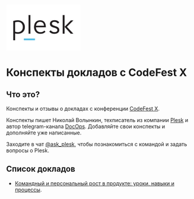 ![Plesk](./source/static/plesk.jpg)

# Конспекты докладов с CodeFest X 

## Что это?

Конспекты и отзывы о докладах с конференции [CodeFest X](https://2019.codefest.ru).

Конспекты пишет Николай Волынкин, техписатель из компании [Plesk](https://www.plesk.com/) и автор telegram-канала [DocOps](https://t.me/docops). Добавляйте свои конспекты и дополняйте уже написанные. 

Заходите в чат [@ask_plesk](https://t.me/ask_plesk), чтобы познакомиться с командой и задать вопросы о Plesk.

## Список докладов

* [Командный и персональный рост в продукте: уроки, навыки и процессы](source/team-and-personal-growth.md).
